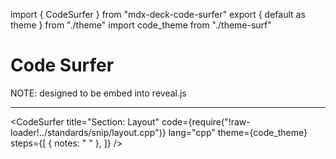 import { CodeSurfer } from "mdx-deck-code-surfer"
export { default as theme } from "./theme"
import code_theme from "./theme-surf"

# Code Surfer

NOTE: designed to be embed into reveal.js

---
<CodeSurfer
  title="Section: Layout"
  code={require("!raw-loader!../standards/snip/layout.cpp")}
  lang="cpp"
  theme={code_theme}
  steps={[
    { notes: " " },
  ]}
/>
